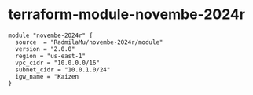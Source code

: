 # terraform-module-novembe-2024r

```hcl
module "novembe-2024r" {
  source  = "RadmilaMu/novembe-2024r/module"
  version = "2.0.0"
  region = "us-east-1"
  vpc_cidr = "10.0.0.0/16"
  subnet_cidr = "10.0.1.0/24"
  igw_name = "Kaizen
}
```